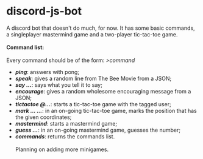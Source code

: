# discord-js-bot
  A discord bot that doesn't do much, for now. It has some basic commands, a singleplayer mastermind game and a two-player tic-tac-toe game.
<br><br><b>Command list: </b><br><br>
  Every command should be of the form: <i>>command</i>
- <b><i>ping</i></b>: answers with pong;
- <b><i>speak</i></b>: gives a random line from The Bee Movie from a JSON;
- <b><i>say ...</i></b>: says what you tell it to say;
- <b><i>encourage</i></b>: gives a random wholesome encouraging message from a JSON;
- <b><i>tictactoe @...</i></b>: starts a tic-tac-toe game with the tagged user;
- <b><i>mark ... ...</i></b>: in an on-going tic-tac-toe game, marks the position that has the given coordinates;
- <b><i>mastermind</i></b>: starts a mastermind game;
- <b><i>guess ...</i></b>: in an on-going mastermind game, guesses the number;
- <b><i>commands</i></b>: returns the commands list.
<br><br>
Planning on adding more minigames.
